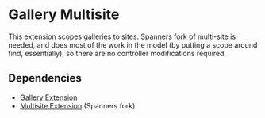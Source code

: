 Gallery Multisite
=========================

This extension scopes galleries to sites. Spanners fork of multi-site is needed, and does most of the work in the model (by putting a scope around find, essentially), so there are no controller modifications required.

Dependencies
------------
* [Gallery Extension](http://github.com/pilu/radiant-gallery/tree/master) 
* [Multisite Extension](http://github.com/spanner/radiant-multi-site-extension/tree/master) (Spanners fork)